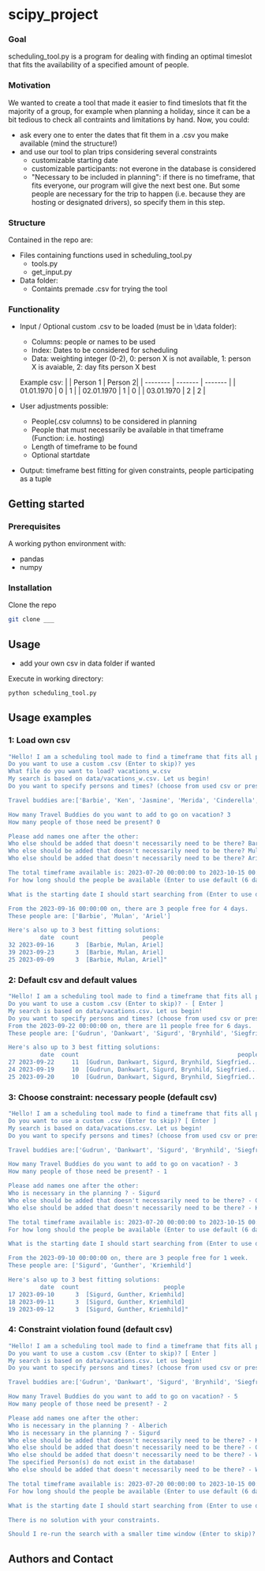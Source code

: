# scipy_project
### Goal
scheduling_tool.py is a program for dealing with finding an optimal timeslot that fits the availability of a specified amount of people.
### Motivation
We wanted to create a tool that made it easier to find timeslots that fit the majority of a group, for example when planning a holiday, since it can be a bit tedious to check all contraints and limitations by hand.
Now, you could:
- ask every one to enter the dates that fit them in a .csv you make available (mind the structure!)
- and use our tool to plan trips considering several constraints
    - customizable starting date
    - customizable participants: not everone in the database is considered
    - "Necessary to be included in planning": if there is no timeframe, that fits everyone, our program will give the next best one. But some people are necessary for the trip to happen (i.e. because they are hosting or designated drivers), so specify them in this step.
### Structure
Contained in the repo are:
- Files containing functions used in scheduling_tool.py
    - tools.py
    - get_input.py
- Data folder: 
    - Containts premade .csv for trying the tool

### Functionality
- Input / Optional custom .csv to be loaded (must be in \data folder):
    - Columns: people or names to be used
    - Index: Dates to be considered for scheduling
    - Data: weighting integer (0-2), 0: person X is not available, 1: person X is avaiable, 2: day fits person X best

    Example csv:
    |          | Person 1 | Person 2|
    | -------- | ------- | ------- |
    | 01.01.1970 | 0 | 1 |
    | 02.01.1970 | 1 | 0 |
    | 03.01.1970 | 2 | 2 |

- User adjustments possible:
    - People(.csv columns) to be considered in planning
    - People that must necessarily be available in that timeframe (Function: i.e. hosting)
    - Length of timeframe to be found
    - Optional startdate

- Output: timeframe best fitting for given  constraints, people participating as a
tuple


## Getting started
### Prerequisites
A working python environment with:
- pandas 
- numpy
### Installation
Clone the repo
```bash
git clone ___
```
## Usage 
- add your own csv in data folder if wanted

Execute in working directory:
```bash
python scheduling_tool.py
```

## Usage examples
### 1: Load own csv
```bash
"Hello! I am a scheduling tool made to find a timeframe that fits all people specified in the following.
Do you want to use a custom .csv (Enter to skip)? yes
What file do you want to load? vacations_w.csv
My search is based on data/vacations_w.csv. Let us begin!
Do you want to specify persons and times? (choose from used csv or press Enter to use defaults) yes

Travel buddies are:['Barbie', 'Ken', 'Jasmine', 'Merida', 'Cinderella', 'Charming', 'Belle', 'Ariel', 'Pocahontas', 'Elsa', 'Aurora', 'Mulan']

How many Travel Buddies do you want to add to go on vacation? 3
How many people of those need be present? 0

Please add names one after the other:
Who else should be added that doesn't necessarily need to be there? Barbie
Who else should be added that doesn't necessarily need to be there? Mulan
Who else should be added that doesn't necessarily need to be there? Ariel

The total timeframe available is: 2023-07-20 00:00:00 to 2023-10-15 00:00:00
For how long should the people be available (Enter to use default (6 days))? 4 days

What is the starting date I should start searching from (Enter to use default)?

From the 2023-09-16 00:00:00 on, there are 3 people free for 4 days.
These people are: ['Barbie', 'Mulan', 'Ariel']

Here's also up to 3 best fitting solutions:
         date  count                  people
32 2023-09-16      3  [Barbie, Mulan, Ariel]
39 2023-09-23      3  [Barbie, Mulan, Ariel]
25 2023-09-09      3  [Barbie, Mulan, Ariel]"
```

### 2: Default csv and default values
```bash
"Hello! I am a scheduling tool made to find a timeframe that fits all people specified in the following.
Do you want to use a custom .csv (Enter to skip)? - [ Enter ]
My search is based on data/vacations.csv. Let us begin!
Do you want to specify persons and times? (choose from used csv or press Enter to use defaults) - [ Enter ]
From the 2023-09-22 00:00:00 on, there are 11 people free for 6 days.
These people are: ['Gudrun', 'Dankwart', 'Sigurd', 'Brynhild', 'Siegfried', 'Gernot', 'Gunther', 'Kriemhild', 'Hildebrand', 'Wolfhart', 'Giselher']

Here's also up to 3 best fitting solutions:
         date  count                                             people
27 2023-09-22     11  [Gudrun, Dankwart, Sigurd, Brynhild, Siegfried...
24 2023-09-19     10  [Gudrun, Dankwart, Sigurd, Brynhild, Siegfried...
25 2023-09-20     10  [Gudrun, Dankwart, Sigurd, Brynhild, Siegfried..."
```


### 3: Choose constraint: necessary people (default csv)
```bash
"Hello! I am a scheduling tool made to find a timeframe that fits all people specified in the following.
Do you want to use a custom .csv (Enter to skip)? [ Enter ]
My search is based on data/vacations.csv. Let us begin!
Do you want to specify persons and times? (choose from used csv or press Enter to use defaults) - yes

Travel buddies are:['Gudrun', 'Dankwart', 'Sigurd', 'Brynhild', 'Siegfried', 'Gernot', 'Gunther', 'Kriemhild', 'Hildebrand', 'Wolfhart', 'Alberich', 'Giselher']

How many Travel Buddies do you want to add to go on vacation? - 3
How many people of those need be present? - 1

Please add names one after the other:
Who is necessary in the planning ? - Sigurd
Who else should be added that doesn't necessarily need to be there? - Gunther
Who else should be added that doesn't necessarily need to be there? - Kriemhild

The total timeframe available is: 2023-07-20 00:00:00 to 2023-10-15 00:00:00
For how long should the people be available (Enter to use default (6 days))? - 1 week

What is the starting date I should start searching from (Enter to use default)? - 2023-08-03

From the 2023-09-10 00:00:00 on, there are 3 people free for 1 week.
These people are: ['Sigurd', 'Gunther', 'Kriemhild']

Here's also up to 3 best fitting solutions:
         date  count                        people
17 2023-09-10      3  [Sigurd, Gunther, Kriemhild]
18 2023-09-11      3  [Sigurd, Gunther, Kriemhild]
19 2023-09-12      3  [Sigurd, Gunther, Kriemhild]"
```

### 4: Constraint violation found (default csv)
```bash
"Hello! I am a scheduling tool made to find a timeframe that fits all people specified in the following.
Do you want to use a custom .csv (Enter to skip)? [ Enter ]
My search is based on data/vacations.csv. Let us begin!
Do you want to specify persons and times? (choose from used csv or press Enter to use defaults) - yes

Travel buddies are:['Gudrun', 'Dankwart', 'Sigurd', 'Brynhild', 'Siegfried', 'Gernot', 'Gunther', 'Kriemhild', 'Hildebrand', 'Wolfhart', 'Alberich', 'Giselher']

How many Travel Buddies do you want to add to go on vacation? - 5
How many people of those need be present? - 2

Please add names one after the other:
Who is necessary in the planning ? - Alberich
Who is necessary in the planning ? - Sigurd 
Who else should be added that doesn't necessarily need to be there? - Kriemhild
Who else should be added that doesn't necessarily need to be there? - Gunther
Who else should be added that doesn't necessarily need to be there? - Wolfhard
The specified Person(s) do not exist in the database!
Who else should be added that doesn't necessarily need to be there? - Wolfhart

The total timeframe available is: 2023-07-20 00:00:00 to 2023-10-15 00:00:00
For how long should the people be available (Enter to use default (6 days))? - 4 Days

What is the starting date I should start searching from (Enter to use default)? - 2023-08-15

There is no solution with your constraints.

Should I re-run the search with a smaller time window (Enter to skip)? [ Enter ]"
```

## Authors and Contact

